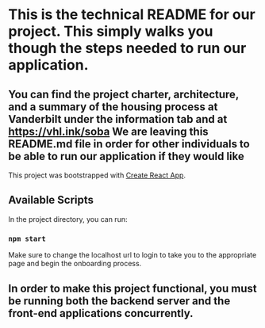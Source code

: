 # This is the technical README for our project. This simply walks you though the steps needed to run our application.

## You can find the project charter, architecture, and a summary of the housing process at Vanderbilt under the information tab and at https://vhl.ink/soba We are leaving this README.md file in order for other individuals to be able to run our application if they would like

This project was bootstrapped with [Create React App](https://github.com/facebook/create-react-app).

## Available Scripts

In the project directory, you can run:

### `npm start`

Make sure to change the localhost url to login to take you to the appropriate page and begin the onboarding process.

## In order to make this project functional, you must be running both the backend server and the front-end applications concurrently. 
